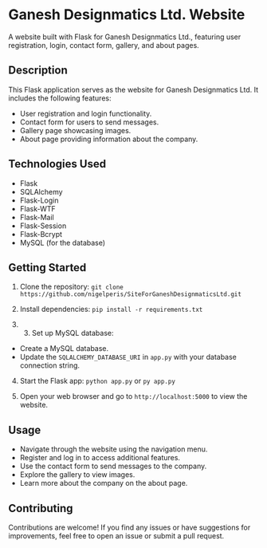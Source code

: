 # Ganesh Designmatics Ltd. Website

A website built with Flask for Ganesh Designmatics Ltd., featuring user registration, login, contact form, gallery, and about pages.

## Description

This Flask application serves as the website for Ganesh Designmatics Ltd. It includes the following features:

- User registration and login functionality.
- Contact form for users to send messages.
- Gallery page showcasing images.
- About page providing information about the company.

## Technologies Used

- Flask
- SQLAlchemy
- Flask-Login
- Flask-WTF
- Flask-Mail
- Flask-Session
- Flask-Bcrypt
- MySQL (for the database)

## Getting Started

1. Clone the repository: `git clone https://github.com/nigelperis/SiteForGaneshDesignmaticsLtd.git`

2. Install dependencies: `pip install -r requirements.txt`

3. 3. Set up MySQL database:

- Create a MySQL database.
- Update the `SQLALCHEMY_DATABASE_URI` in `app.py` with your database connection string.

4. Start the Flask app: `python app.py` or `py app.py`

5. Open your web browser and go to `http://localhost:5000` to view the website.

## Usage

- Navigate through the website using the navigation menu.
- Register and log in to access additional features.
- Use the contact form to send messages to the company.
- Explore the gallery to view images.
- Learn more about the company on the about page.

## Contributing

Contributions are welcome! If you find any issues or have suggestions for improvements, feel free to open an issue or submit a pull request.


